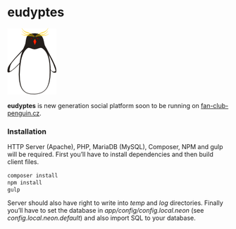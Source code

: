 eudyptes
========

![Logo](www/images/logo.png)

**eudyptes** is new generation social platform soon to be running on [fan-club-penguin.cz](http://fan-club-penguin.cz).

### Installation

HTTP Server (Apache), PHP, MariaDB (MySQL), Composer, NPM and gulp will be required. First you’ll have to install dependencies and then build client files.


```
composer install
npm install
gulp
```

Server should also have right to write into *temp* and *log* directories. Finally you’ll have to set the database in *app/config/config.local.neon* (see *config.local.neon.default*) and also import SQL to your database.
